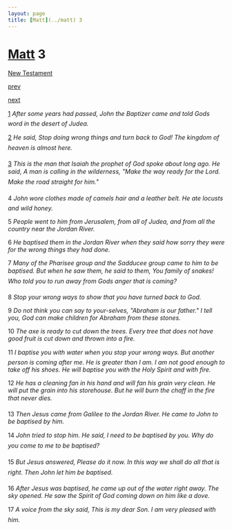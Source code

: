 ```yaml
---
layout: page
title: [Matt](../matt) 3
---
```


# [Matt](../matt) 3

[New Testament](/new-testament)


[prev](matt-2.html)


[next](matt-4.html)

[1](https://reddit.com/75o4tq) _After some years had passed, John the Baptizer came and told Gods word in the desert of Judea._

[2](https://reddit.com/75o4tw) _He said, Stop doing wrong things and turn back to God! The kingdom of heaven is almost here._

[3](https://reddit.com/75o4u0) _This is the man that Isaiah the prophet of God spoke about long ago. He said, A man is calling in the wilderness, "Make the way ready for the Lord. Make the road straight for him." _

4 _John wore clothes made of camels hair and a leather belt. He ate locusts and wild honey._

5 _People went to him from Jerusalem, from all of Judea, and from all the country near the Jordan River._

6 _He baptised them in the Jordan River when they said how sorry they were for the wrong things they had done._

7 _Many of the Pharisee group and the Sadducee group came to him to be baptised. But when he saw them, he said to them, You family of snakes! Who told you to run away from Gods anger that is coming?_

8 _Stop your wrong ways to show that you have turned back to God._

9 _Do not think you can say to your-selves, "Abraham is our father." I tell you, God can make children for Abraham from these stones._

10 _The axe is ready to cut down the trees. Every tree that does not have good fruit is cut down and thrown into a fire._

11 _I baptise you with water when you stop your wrong ways. But another person is coming after me. He is greater than I am. I am not good enough to take off his shoes. He will baptise you with the Holy Spirit and with fire._

12 _He has a cleaning fan in his hand and will fan his grain very clean. He will put the grain into his storehouse. But he will burn the chaff in the fire that never dies._

13 _Then Jesus came from Galilee to the Jordan River. He came to John to be baptised by him._

14 _John tried to stop him. He said, I need to be baptised by you. Why do you come to me to be baptised?_

15 _But Jesus answered, Please do it now. In this way we shall do all that is right. Then John let him be baptised._

16 _After Jesus was baptised, he came up out of the water right away. The sky opened. He saw the Spirit of God coming down on him like a dove._

17 _A voice from the sky said, This is my dear Son. I am very pleased with him._

